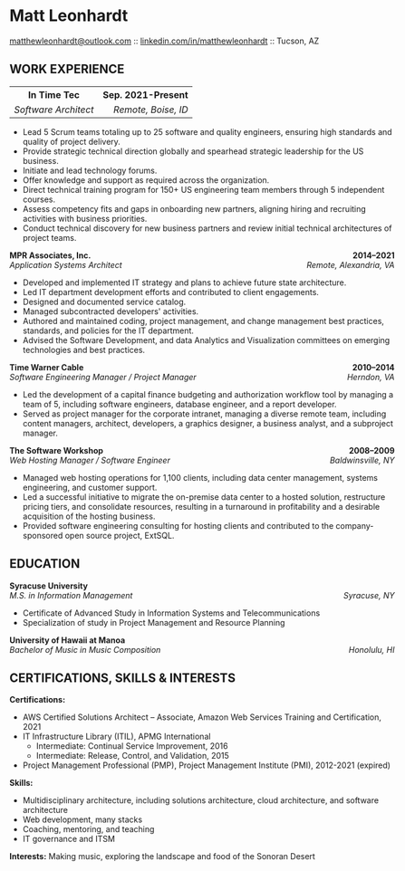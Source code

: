 <div style="width: 680px">

# Matt Leonhardt

[matthewleonhardt@outlook.com](mailto::matthewleonhardt@outlook.com) :: [linkedin.com/in/matthewleonhardt](https://www.linkedin.com/in/matthewleonhardt/) :: Tucson, AZ


## WORK EXPERIENCE 

<p>
    <table width="100%">
        <tr>
            <th>In Time Tec</th><th align="right">Sep. 2021-Present</th>
        </tr>
        <tr>
            <td><em>Software Architect</em></td><td align="right"><em>Remote, Boise, ID</em></td>
        </tr>
    </table>
    <!-- <strong>In Time Tec</strong><span style="float: right"><strong>Sep. 2021–Present</strong></span><br>
    <em>Software Architect</em><span style="float: right"><em>Remote, Boise, ID</em></span> -->
</p>

* Lead 5 Scrum teams totaling up to 25 software and quality engineers, ensuring high standards and quality of project delivery.  
* Provide strategic technical direction globally and spearhead strategic leadership for the US business.  
* Initiate and lead technology forums.  
* Offer knowledge and support as required across the organization. 
* Direct technical training program for 150+ US engineering team members through 5 independent courses.  
* Assess competency fits and gaps in onboarding new partners, aligning hiring and recruiting activities with business priorities.  
* Conduct technical discovery for new business partners and review initial technical architectures of project teams. 

<p>
    <strong>MPR Associates, Inc.</strong><span style="float: right"><strong>2014–2021</strong></span><br>
    <em>Application Systems Architect</em><span style="float: right"><em>Remote, Alexandria, VA</em></span>
</p>

* Developed and implemented IT strategy and plans to achieve future state architecture. 
* Led IT department development efforts and contributed to client engagements. 
* Designed and documented service catalog. 
* Managed subcontracted developers' activities. 
* Authored and maintained coding, project management, and change management best practices, standards, and policies for the IT department. 
* Advised the Software Development, and data Analytics and Visualization committees on emerging technologies and best practices. 

<p>
    <strong>Time Warner Cable</strong><span style="float: right"><strong>2010–2014</strong></span><br>
    <em>Software Engineering Manager / Project Manager</em><span style="float: right"><em>Herndon, VA</em></span>
</p>

* Led the development of a capital finance budgeting and authorization workflow tool by managing a team of 5, including software engineers, database engineer, and a report developer. 
* Served as project manager for the corporate intranet, managing a diverse remote team, including content managers, architect, developers, a graphics designer, a business analyst, and a subproject manager. 

<p>
    <strong>The Software Workshop</strong><span style="float: right"><strong>2008–2009</strong></span><br>
    <em>Web Hosting Manager / Software Engineer</em><span style="float: right"><em>Baldwinsville, NY</em></span>
</p>

* Managed web hosting operations for 1,100 clients, including data center management, systems engineering, and customer support. 
* Led a successful initiative to migrate the on-premise data center to a hosted solution, restructure pricing tiers, and consolidate resources, resulting in a turnaround in profitability and a desirable acquisition of the hosting business. 
* Provided software engineering consulting for hosting clients and contributed to the company-sponsored open source project, ExtSQL. 

## EDUCATION

<p>
    <strong>Syracuse University</strong><br>
    <em>M.S. in Information Management</em><span style="float: right"><em>Syracuse, NY</em></span>
</p>

* Certificate of Advanced Study in Information Systems and Telecommunications 
* Specialization of study in Project Management and Resource Planning 

<p>
    <strong>University of Hawaii at Manoa</strong><br>
    <em>Bachelor of Music in Music Composition</em><span style="float: right"><em>Honolulu, HI</em></span>
</p>

## CERTIFICATIONS, SKILLS & INTERESTS 

**Certifications:**

* AWS Certified Solutions Architect – Associate, Amazon Web Services Training and Certification, 2021 
* IT Infrastructure Library (ITIL), APMG International 
  * Intermediate: Continual Service Improvement, 2016 
  * Intermediate: Release, Control, and Validation, 2015 
* Project Management Professional (PMP), Project Management Institute (PMI), 2012-2021 (expired) 

**Skills:**

* Multidisciplinary architecture, including solutions architecture, cloud architecture, and software architecture  
* Web development, many stacks  
* Coaching, mentoring, and teaching  
* IT governance and ITSM 

**Interests:** Making music, exploring the landscape and food of the Sonoran Desert 

</div>


